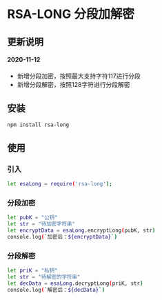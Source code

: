 # RSA-LONG 分段加解密

## 更新说明

#### 2020-11-12
- 新增分段加密，按照最大支持字符117进行分段
- 新增分段解密，按照128字符进行分段解密

## 安装
```bash
npm install rsa-long
```

## 使用

### 引入
```bash
let esaLong = require('rsa-long');
```

### 分段加密

```bash
let pubK = "公钥"
let str = "待加密字符串"
let encryptData = esaLong.encryptLong(pubK, str)
console.log(`加密后：${encryptData}`)
```

### 分段解密
```bash
let priK = "私钥"
let str = "待解密的字符串"
let decData = esaLong.decryptLong(priK, str)
console.log(`解密后：${decData}`)
```